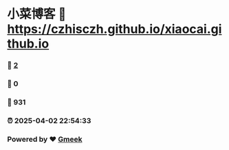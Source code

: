 # 小菜博客 :link: https://czhisczh.github.io/xiaocai.github.io 
### :page_facing_up: [2](https://czhisczh.github.io/xiaocai.github.io/tag.html) 
### :speech_balloon: 0 
### :hibiscus: 931 
### :alarm_clock: 2025-04-02 22:54:33 
### Powered by :heart: [Gmeek](https://github.com/Meekdai/Gmeek)
